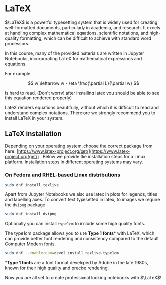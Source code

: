 # LaTeX

$\LaTeX$ is a powerful typesetting system that is widely used for creating well-formatted documents, particularly in academia, and research. It excels at handling complex mathematical equations, scientific notations, and high-quality formatting, which can be difficult to achieve with standard word processors.

In this course, many of the provided materials are written in Jupyter Notebooks, incorporating LaTeX for mathematical expressions and equations. 

For example 


$$
w \leftarrow w - \eta \frac{\partial L}{\partial w}
$$


 is hard to read. (Don't worry! after installing latex you should be able to see this equation rendered properly)

LateX renders equations beautifully, without which it is difficult to read and understand complex notations. Therefore we strongly recommend you to install LaTeX in your system.

## LaTeX installation

Depending on your operating system, choose the correct package from here: [https://www.latex-project.org/get/](https://www.latex-project.org/get/) . Below we provide the installation steps for a Linux platform. Installation steps in different operating systems may vary.


### On Fedora and RHEL-based Linux distributions

```bash
sudo dnf install texlive
```

Apart from Jupyter Notebooks we also use latex in plots for legends, titles and labelling axes. To convert text typesetted in latex, to images we require the `dvipng` package

```bash
sudo dnf install dvipng
```

Optionally you can install `type1cm` to include some high quality fonts.

The type1cm package allows you to use **Type 1 fonts***  with LaTeX, which can provide better font rendering and consistency compared to the default Computer Modern fonts.

```bash
sudo dnf --enablerepo=devel install texlive-type1cm
```

***Type 1 fonts** are a font format developed by Adobe in the late 1980s, known for their high quality and precise rendering.

Now you are all set to create professional looking notebooks with $\LaTeX$!